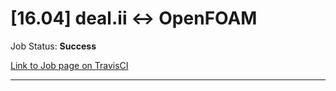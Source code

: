 # [16.04] deal.ii <-> OpenFOAM

Job Status: **Success**

[Link to Job page on TravisCI](https://travis-ci.org/precice/systemtests/jobs/641872372)

---